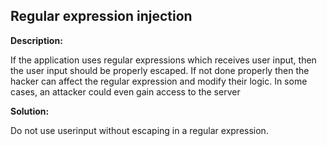 
Regular expression injection
-------

**Description:**

If the application uses regular expressions which receives user input, 
then the user input should be properly escaped. 
If not done properly then the hacker can affect the regular expression and modify their logic. 
In some cases, an attacker could even gain access to the server


**Solution:**

Do not use userinput without escaping in a regular expression.
	